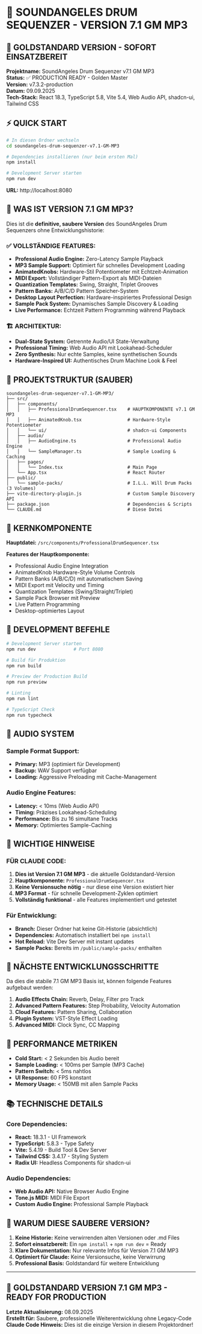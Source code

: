 # 🎵 SOUNDANGELES DRUM SEQUENZER - VERSION 7.1 GM MP3

## 🚀 GOLDSTANDARD VERSION - SOFORT EINSATZBEREIT

**Projektname:** SoundAngeles Drum Sequenzer v7.1 GM MP3  
**Status:** ✅ PRODUCTION READY - Golden Master  
**Version:** v7.3.2-production  
**Datum:** 09.09.2025  
**Tech-Stack:** React 18.3, TypeScript 5.8, Vite 5.4, Web Audio API, shadcn-ui, Tailwind CSS

## ⚡ QUICK START

```bash
# In diesen Ordner wechseln
cd soundangeles-drum-sequenzer-v7.1-GM-MP3

# Dependencies installieren (nur beim ersten Mal)
npm install

# Development Server starten
npm run dev
```

**URL:** http://localhost:8080

## 🎯 WAS IST VERSION 7.1 GM MP3?

Dies ist die **definitive, saubere Version** des SoundAngeles Drum Sequenzers ohne Entwicklungshistorie:

### ✅ VOLLSTÄNDIGE FEATURES:
- **Professional Audio Engine:** Zero-Latency Sample Playback
- **MP3 Sample Support:** Optimiert für schnelles Development Loading
- **AnimatedKnobs:** Hardware-Stil Potentiometer mit Echtzeit-Animation
- **MIDI Export:** Vollständiger Pattern-Export als MIDI-Dateien
- **Quantization Templates:** Swing, Straight, Triplet Grooves
- **Pattern Banks:** A/B/C/D Pattern Speicher-System
- **Desktop Layout Perfection:** Hardware-inspiriertes Professional Design
- **Sample Pack System:** Dynamisches Sample Discovery & Loading
- **Live Performance:** Echtzeit Pattern Programming während Playback

### 🏗️ ARCHITEKTUR:
- **Dual-State System:** Getrennte Audio/UI State-Verwaltung
- **Professional Timing:** Web Audio API mit Lookahead-Scheduler
- **Zero Synthesis:** Nur echte Samples, keine synthetischen Sounds
- **Hardware-Inspired UI:** Authentisches Drum Machine Look & Feel

## 📁 PROJEKTSTRUKTUR (SAUBER)

```
soundangeles-drum-sequenzer-v7.1-GM-MP3/
├── src/
│   ├── components/
│   │   ├── ProfessionalDrumSequencer.tsx    # HAUPTKOMPONENTE v7.1 GM MP3
│   │   ├── AnimatedKnob.tsx                 # Hardware-Style Potentiometer
│   │   └── ui/                              # shadcn-ui Components
│   ├── audio/
│   │   ├── AudioEngine.ts                   # Professional Audio Engine
│   │   └── SampleManager.ts                 # Sample Loading & Caching
│   ├── pages/
│   │   └── Index.tsx                        # Main Page
│   └── App.tsx                              # React Router
├── public/
│   └── sample-packs/                        # I.L.L. Will Drum Packs (3 Volumes)
├── vite-directory-plugin.js                 # Custom Sample Discovery API
├── package.json                             # Dependencies & Scripts
└── CLAUDE.md                                # Diese Datei
```

## 🎯 KERNKOMPONENTE

**Hauptdatei:** `/src/components/ProfessionalDrumSequencer.tsx`

**Features der Hauptkomponente:**
- Professional Audio Engine Integration
- AnimatedKnob Hardware-Style Volume Controls
- Pattern Banks (A/B/C/D) mit automatischem Saving
- MIDI Export mit Velocity und Timing
- Quantization Templates (Swing/Straight/Triplet)
- Sample Pack Browser mit Preview
- Live Pattern Programming
- Desktop-optimiertes Layout

## 🔧 DEVELOPMENT BEFEHLE

```bash
# Development Server starten
npm run dev              # Port 8080

# Build für Produktion
npm run build

# Preview der Production Build
npm run preview

# Linting
npm run lint

# TypeScript Check
npm run typecheck
```

## 🎵 AUDIO SYSTEM

### Sample Format Support:
- **Primary:** MP3 (optimiert für Development)
- **Backup:** WAV Support verfügbar
- **Loading:** Aggressive Preloading mit Cache-Management

### Audio Engine Features:
- **Latency:** < 10ms (Web Audio API)
- **Timing:** Präzises Lookahead-Scheduling
- **Performance:** Bis zu 16 simultane Tracks
- **Memory:** Optimiertes Sample-Caching

## 🚨 WICHTIGE HINWEISE

### FÜR CLAUDE CODE:
1. **Dies ist Version 7.1 GM MP3** - die aktuelle Goldstandard-Version
2. **Hauptkomponente:** `ProfessionalDrumSequencer.tsx`
3. **Keine Versionsuche nötig** - nur diese eine Version existiert hier
4. **MP3 Format** - für schnelle Development-Zyklen optimiert
5. **Vollständig funktional** - alle Features implementiert und getestet

### Für Entwicklung:
- **Branch:** Dieser Ordner hat keine Git-Historie (absichtlich)
- **Dependencies:** Automatisch installiert bei `npm install`
- **Hot Reload:** Vite Dev Server mit instant updates
- **Sample Packs:** Bereits im `/public/sample-packs/` enthalten

## 🎯 NÄCHSTE ENTWICKLUNGSSCHRITTE

Da dies die stabile 7.1 GM MP3 Basis ist, können folgende Features aufgebaut werden:

1. **Audio Effects Chain:** Reverb, Delay, Filter pro Track
2. **Advanced Pattern Features:** Step Probability, Velocity Automation
3. **Cloud Features:** Pattern Sharing, Collaboration
4. **Plugin System:** VST-Style Effect Loading
5. **Advanced MIDI:** Clock Sync, CC Mapping

## 🚀 PERFORMANCE METRIKEN

- **Cold Start:** < 2 Sekunden bis Audio bereit
- **Sample Loading:** < 100ms per Sample (MP3 Cache)
- **Pattern Switch:** < 5ms nahtlos
- **UI Response:** 60 FPS konstant
- **Memory Usage:** < 150MB mit allen Sample Packs

## 📚 TECHNISCHE DETAILS

### Core Dependencies:
- **React:** 18.3.1 - UI Framework
- **TypeScript:** 5.8.3 - Type Safety
- **Vite:** 5.4.19 - Build Tool & Dev Server
- **Tailwind CSS:** 3.4.17 - Styling System
- **Radix UI:** Headless Components für shadcn-ui

### Audio Dependencies:
- **Web Audio API:** Native Browser Audio Engine
- **Tone.js MIDI:** MIDI File Export
- **Custom Audio Engine:** Professional Sample Playback

## 🔄 WARUM DIESE SAUBERE VERSION?

1. **Keine Historie:** Keine verwirrenden alten Versionen oder .md Files
2. **Sofort einsatzbereit:** Ein `npm install` + `npm run dev` = Ready
3. **Klare Dokumentation:** Nur relevante Infos für Version 7.1 GM MP3
4. **Optimiert für Claude:** Keine Versionsuche, keine Verwirrung
5. **Professional Basis:** Goldstandard für weitere Entwicklung

---

## 🎵 GOLDSTANDARD VERSION 7.1 GM MP3 - READY FOR PRODUCTION

**Letzte Aktualisierung:** 08.09.2025  
**Erstellt für:** Saubere, professionelle Weiterentwicklung ohne Legacy-Code  
**Claude Code Hinweis:** Dies ist die einzige Version in diesem Projektordner!